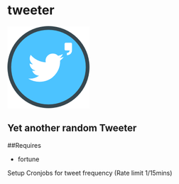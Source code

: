 # tweeter
![Tweeter](https://raw.githubusercontent.com/dhaval17/tweeter/assets/icon.png)
## Yet another random Tweeter

##Requires 
- fortune

Setup Cronjobs for tweet frequency (Rate limit 1/15mins)
